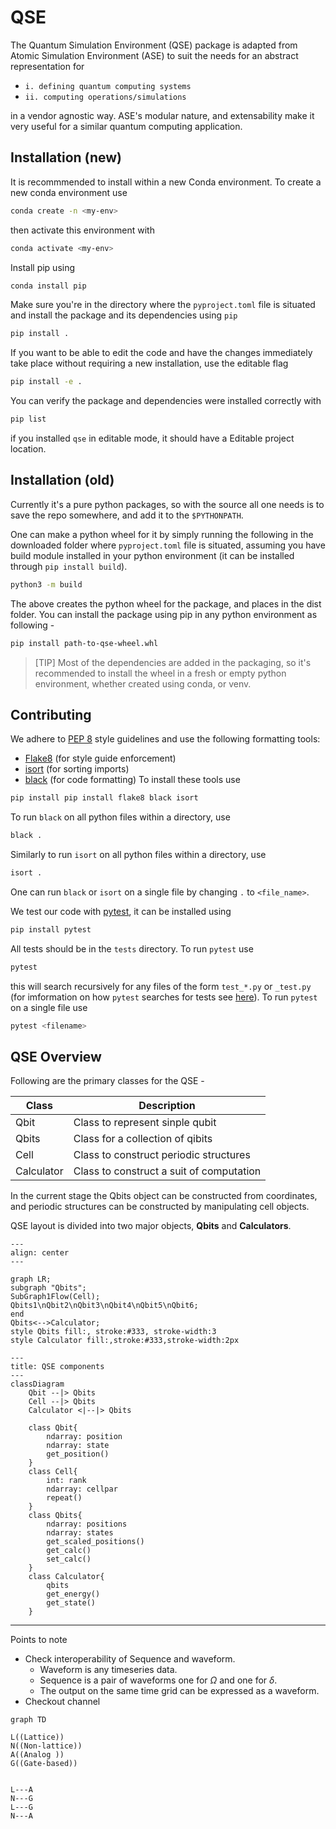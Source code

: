 # QSE
The Quantum Simulation Environment (QSE) package is adapted from Atomic Simulation Environment (ASE) to suit the needs for an abstract representation for
- `i. defining quantum computing systems`
- `ii. computing operations/simulations`

in a vendor agnostic way. ASE's modular nature, and extensability make it very useful for a similar quantum computing application.


## Installation (new)
It is recommmended to install within a new Conda environment.
To create a new conda environment use
```bash
conda create -n <my-env>
```
then activate this environment with
```bash
conda activate <my-env>
```
Install pip using
```bash
conda install pip
```

Make sure you're in the directory where the `pyproject.toml` file is situated and install the package and its dependencies using `pip`
```bash
pip install .
```
If you want to be able to edit the code and have the changes immediately take place without requiring a new installation, use the editable flag
```bash
pip install -e .
```
You can verify the package and dependencies were installed correctly with
```bash
pip list
```
if you installed `qse` in editable mode, it should have a Editable project location.

## Installation (old)
Currently it's a pure python packages, so with the source all one needs is to save the repo somewhere, and add it to the `$PYTHONPATH`.

One can make a python wheel for it by simply running the following in the downloaded folder where `pyproject.toml` file is situated, assuming you have build module installed in your python environment (it can be installed through `pip install build`).

```bash
python3 -m build
```

The above creates the python wheel for the package, and places in the dist folder. You can install the package using pip in any python environment as following -

```bash
pip install path-to-qse-wheel.whl
```

>[TIP] Most of the dependencies are added in the packaging, so it's recommended to install the wheel in a fresh or empty python environment, whether created using conda, or venv.

## Contributing
We adhere to [PEP 8](https://peps.python.org/pep-0008/) style guidelines and use the following formatting tools:
- [Flake8](https://flake8.pycqa.org/en/latest/) (for style guide enforcement)
- [isort](https://pycqa.github.io/isort/) (for sorting imports)
- [black](https://github.com/psf/black) (for code formatting)
To install these tools use
```bash
pip install pip install flake8 black isort
```
To run `black` on all python files within a directory, use
```bash
black .
```
Similarly to run `isort` on all python files within a directory, use
```bash
isort .
```
One can run `black` or `isort` on a single file by changing `.` to `<file_name>`.

We test our code with [pytest](https://docs.pytest.org/en/stable/), it can be installed using
```bash
pip install pytest
```
All tests should be in the `tests` directory.
To run `pytest` use
```bash
pytest
```
this will search recursively for any files of the form `test_*.py` or `_test.py` (for imformation on how `pytest` searches for tests see [here](https://docs.pytest.org/en/7.1.x/explanation/goodpractices.html#conventions-for-python-test-discovery)). 
To run `pytest` on a single file use
```bash
pytest <filename>
```

## QSE Overview
Following are the primary classes for the QSE -

|Class  | Description                            |
|-------|-----------------------------------     |
| Qbit  | Class to represent sinple qubit        |
| Qbits | Class for a collection of qibits       |
| Cell  | Class to construct periodic structures |
|Calculator| Class to construct a suit of computation|

In the current stage the Qbits object can be constructed from coordinates, and periodic structures can be constructed by manipulating cell objects.

QSE layout is divided into two major objects, **Qbits** and **Calculators**.


```mermaid
---
align: center
---

graph LR;
subgraph "Qbits";
SubGraph1Flow(Cell);
Qbits1\nQbit2\nQbit3\nQbit4\nQbit5\nQbit6;
end
Qbits<-->Calculator;
style Qbits fill:, stroke:#333, stroke-width:3
style Calculator fill:,stroke:#333,stroke-width:2px
```



```mermaid
---
title: QSE components
---
classDiagram
    Qbit --|> Qbits
    Cell --|> Qbits
    Calculator <|--|> Qbits

    class Qbit{
        ndarray: position
        ndarray: state
        get_position()
    }
    class Cell{
        int: rank
        ndarray: cellpar
        repeat()
    }
    class Qbits{
        ndarray: positions
        ndarray: states
        get_scaled_positions()
        get_calc()
        set_calc()
    }
    class Calculator{
        qbits
        get_energy()
        get_state()
    }
```

---

Points to note

- Check interoperability of Sequence and waveform.
    - Waveform is any timeseries data. 
    - Sequence is a pair of waveforms one for $\Omega$ and one for $\delta$.
    - The output on the same time grid can be expressed as a waveform.
- Checkout channel

```mermaid
graph TD

L((Lattice))
N((Non-lattice))
A((Analog ))
G((Gate-based))


L---A
N---G
L---G
N---A

```